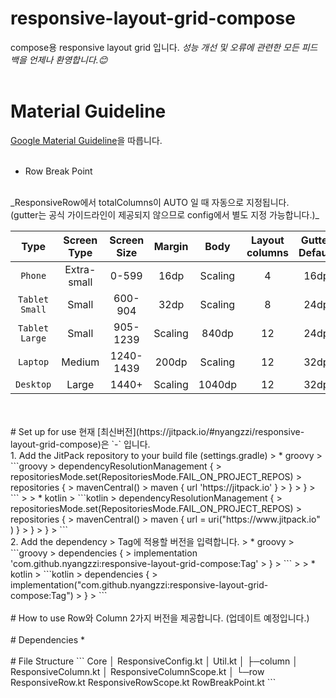 # responsive-layout-grid-compose
compose용 responsive layout grid 입니다. 
_성능 개선 및 오류에 관련한 모든 피드백을 언제나 환영합니다.😊_
<br>
<br>
# Material Guideline
[Google Material Guideline](https://m2.material.io/design/layout/responsive-layout-grid.html)을 따릅니다.
<br>
<br>
* Row Break Point
<br>
_ResponsiveRow에서 totalColumns이 AUTO 일 때 자동으로 지정됩니다.
<br>
(gutter는 공식 가이드라인이 제공되지 않으므로 config에서 별도 지정 가능합니다.)_

|Type|Screen Type|Screen Size|Margin|Body|Layout columns|Gutter Default|
|:---:|:---:|:---:|:---:|:---:|:---:|:---:|
|`Phone` | Extra-small | 0-599 | 16dp | Scaling | 4 | 16dp |
|`Tablet Small` | Small | 600-904 | 32dp | Scaling | 8 | 24dp |
|`Tablet Large` | Small | 905-1239 | Scaling | 840dp | 12 | 24dp |
|`Laptop` | Medium | 1240-1439 | 200dp | Scaling | 12 | 32dp |
|`Desktop` | Large | 1440+ | Scaling | 1040dp | 12 | 32dp |
<br>
<br>
# Set up for use
현재 [최신버전](https://jitpack.io/#nyangzzi/responsive-layout-grid-compose)은 `-` 입니다.
<br>
1. Add the JitPack repository to your build file (settings.gradle)
>	* groovy
>	```groovy
>	dependencyResolutionManagement {
>		repositoriesMode.set(RepositoriesMode.FAIL_ON_PROJECT_REPOS)
>		repositories {
>			mavenCentral()
>			maven { url 'https://jitpack.io' }
>		}
>	}
>	```
>
>	* kotlin
>	```kotlin
>	dependencyResolutionManagement {
>		repositoriesMode.set(RepositoriesMode.FAIL_ON_PROJECT_REPOS)
>		repositories {
>			mavenCentral()
>			maven { url = uri("https://www.jitpack.io" ) }
>		}
>	}
>	```
<br>
2. Add the dependency 
> Tag에 적용할 버전을 입력합니다.
>	* groovy
>	```groovy
>	dependencies {
>	        implementation 'com.github.nyangzzi:responsive-layout-grid-compose:Tag'
>	}
>	```
>
>	* kotlin
>	```kotlin
>	dependencies {
>	        implementation("com.github.nyangzzi:responsive-layout-grid-compose:Tag")
>	}
>	```
<br>
<br>
# How to use
Row와 Column 2가지 버전을 제공합니다.
(업데이트 예정입니다.)
<br>
<br>
# Dependencies
* 
<br>
<br>
# File Structure
```
Core
│  ResponsiveConfig.kt
│  Util.kt
│  
├─column
│      ResponsiveColumn.kt
│      ResponsiveColumnScope.kt
│      
└─row
       ResponsiveRow.kt
       ResponsiveRowScope.kt
       RowBreakPoint.kt
```


